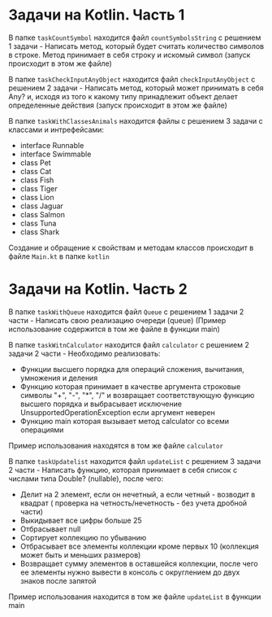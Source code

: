 # Задачи на Kotlin. Часть 1

В папке `taskCountSymbol` находится файл `countSymbolsString` с решением 1 задачи - Написать метод, который будет считать количество символов в строке. Метод принимает в себя строку и искомый символ (запуск происходит в этом же файле)

В папке `taskCheckInputAnyObject` находится файл `checkInputAnyObject` с решением 2 задачи - Написать метод, который может принимать в себя Any? и, исходя из того к какому типу принадлежит объект делает определенные действия (запуск происходит в этом же файле)

В папке `taskWithClassesAnimals` находится файлы с решением 3 задачи с классами и интрефейсами:

- interface Runnable
- interface Swimmable
- class Pet
- class Cat
- class Fish
- class Tiger
- class Lion
- class Jaguar
- class Salmon
- class Tuna
- class Shark

Создание и обращение к свойствам и методам классов происходит в файле `Main.kt` в папке `kotlin`

# Задачи на Kotlin. Часть 2
В папке `taskWithQueue` находится файл `Queue` с решением 1 задачи 2 части - Написать свою реализацию очереди (queue) (Пример использование содержится в том же файле в функции main)

В папке `taskWitnCalculator` находится файл `calculator` с решением 2 задачи 2 части - Необходимо реализовать:

- Функции высшего порядка для операций сложения, вычитания, умножения и деления
- Функцию которая принимает в качестве аргумента строковые символы "+", "-", "*", "/" и возвращает соответствующую функцию высшего порядка и выбрасывает исключение UnsupportedOperationException если аргумент неверен
- Функцию main которая вызывает метод calculator со всеми операциями

Пример использования находятся в том же файле `calculator`

В папке `taskUpdatelist` находится файл `updateList` с решением 3 задачи 2 части - Написать функцию, которая принимает в себя список с числами типа Double? (nullable), после чего:
- Делит на 2 элемент, если он нечетный, а если четный - возводит в квадрат ( проверка на четность/нечетность - без учета дробной части)
- Выкидывает все цифры больше 25
- Отбрасывает null
- Сортирует коллекцию по убыванию
- Отбрасывает все элементы коллекции кроме первых 10 (коллекция может быть и меньших размеров)
- Возвращает сумму элементов в оставшейся коллекции, после чего ее элементы нужно вывести в консоль с округлением до двух знаков после запятой

Пример использования находится в том же файле `updateList` в функции main